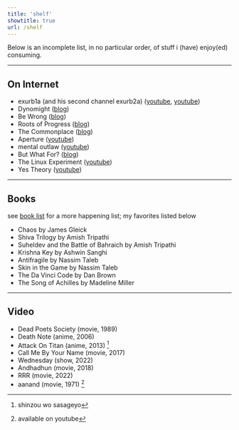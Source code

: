 ```yaml
---
title: 'shelf'
showtitle: true
url: /shelf
---
```


Below is an incomplete list, in no particular order, of stuff i (have) enjoy(ed) consuming. 

____
## **On Internet**
   * exurb1a (and his second channel exurb2a) ([youtube](https://www.youtube.com/@exurb1a), [youtube](https://www.youtube.com/@exurb2a114))
   * Dynomight ([blog](https://dynomight.substack.com/))
   * Be Wrong ([blog](https://bewrong.substack.com/))
   * Roots of Progress ([blog](https://rootsofprogress.org/))
   * The Commonplace ([blog](https://thomasjbevan.substack.com/))
   * Aperture ([youtube](https://www.youtube.com/@ApertureScience))
   * mental outlaw ([youtube](https://www.youtube.com/@MentalOutlaw))
   * But What For? ([blog](https://www.butwhatfor.com/))
   * The Linux Experiment ([youtube](https://www.youtube.com/@TheLinuxEXP))
   * Yes Theory ([youtube](https://www.youtube.com/@YesTheory))
___
## **Books**

see [book list](https://literal.club/shubhxms) for a more happening list; my favorites listed below
   * Chaos by James Gleick
   * Shiva Trilogy by Amish Tripathi
   * Suheldev and the Battle of Bahraich by Amish Tripathi
   * Krishna Key by Ashwin Sanghi
   * Antifragile by Nassim Taleb
   * Skin in the Game by Nassim Taleb
   * The Da Vinci Code by Dan Brown
   * The Song of Achilles by Madeline Miller
___
## **Video**
   * Dead Poets Society (movie, 1989)
   * Death Note (anime, 2006)
   * Attack On Titan (anime, 2013) [^aot]
   * Call Me By Your Name (movie, 2017)
   * Wednesday (show, 2022)
   * Andhadhun (movie, 2018)
   * RRR (movie, 2022)
   * aanand (movie, 1971) [^aanand]


[^aot]: shinzou wo sasageyo
[^aanand]: available on youtube

